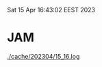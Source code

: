 Sat 15 Apr 16:43:02 EEST 2023
# JAM
<a href='./cache/202304/15_16.log'>./cache/202304/15_16.log</a>
